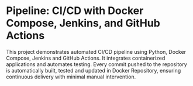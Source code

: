 # Pipeline: CI/CD with Docker Compose, Jenkins, and GitHub Actions

This project demonstrates automated CI/CD pipeline using Python, Docker Compose, Jenkins and GitHub Actions. It integrates containerized applications and automates testing.
Every commit pushed to the repository is automatically built, tested and updated in Docker Repository, ensuring continuous delivery with minimal manual intervention.
